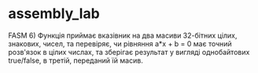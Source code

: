 # assembly_lab
FASM
6) Функція приймає вказівник на два масиви 32-бітних цілих, знакових, чисел, та перевіряє, чи  рівняння a*x + b = 0 має точний розв'язок в цілих числах, та зберігає результат у вигляді однобайтових true/false, в третій, переданий їй масив.
